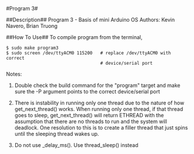 #Program 3#

##Description##
Program 3 - Basis of mini Arduino OS
Authors: Kevin Navero, Brian Truong

##How To Use##
To compile program from the terminal,

```
$ sudo make program3
$ sudo screen /dev/ttyACM0 115200   # replace /dev/ttyACM0 with correct
                                    # device/serial port
```
Notes: 

1. Double check the build command for the "program" target and make sure
the -P argument points to the correct device/serial port

2. There is instability in running only one thread due to the nature of how
get_next_thread() works. When running only one thread, if that thread goes to 
sleep, get_next_thread() will return ETHREAD with the assumption that there 
are no threads to run and the system will deadlock. One resolution to this is 
to create a filler thread that just spins until the sleeping thread wakes up.

3. Do not use _delay_ms(). Use thread_sleep() instead
